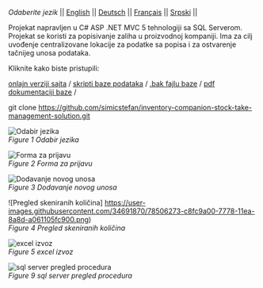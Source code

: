 *Odaberite jezik* ||
[English]( https://github.com/simicstefan/inventory-companion-stock-take-management-solution/blob/master/readme_en.md "english") ||
[Deutsch]( https://github.com/simicstefan/inventory-companion-stock-take-management-solution/blob/master/readme_de.md "deutsch") ||
[Français]( https://github.com/simicstefan/inventory-companion-stock-take-management-solution/blob/master/readme_fr.md "fran‡ais") ||
[Srpski]( https://github.com/simicstefan/inventory-companion-stock-take-management-solution/blob/master/readme_sr.md "srpski") ||

Projekat napravljen u C# ASP .NET MVC 5 tehnologiji sa SQL Serverom. Projekat se koristi za popisivanje zaliha u proizvodnoj kompaniji. Ima za cilj uvođenje centralizovane lokacije za podatke sa popisa i za ostvarenje tačnijeg unosa podataka.

Kliknite kako biste pristupili: 

[onlajn verziji sajta](http://simicstefan10-001-site2.btempurl.com/ "onlajn verzija sajta") /
[skripti baze podataka](https://github.com/simicstefan/inventory-companion-stock-take-management-solution/blob/master/_database-script.rtf "skripta baze podataka") /
[.bak fajlu baze](https://github.com/simicstefan/inventory-companion-stock-take-management-solution/blob/master/Popis.bak?raw=true "[.bak fajl baze podataka") /
[pdf dokumentaciji baze](https://github.com/simicstefan/inventory-companion-stock-take-management-solution/blob/master/InventoryCompanio__documentation.pdf "pdf dokumentacija baze") /

git clone https://github.com/simicstefan/inventory-companion-stock-take-management-solution.git

![Odabir jezika]( https://user-images.githubusercontent.com/34691870/78506270-c7cb6d00-7778-11ea-8645-4e46a125b782.png)  
*Figure 1 Odabir jezika*

![Forma za prijavu]( https://user-images.githubusercontent.com/34691870/78506271-c8640380-7778-11ea-8993-123aaca54499.png)  
*Figure 2 Forma za prijavu*

![Dodavanje novog unosa]( https://user-images.githubusercontent.com/34691870/78506272-c8640380-7778-11ea-98e4-85f1a103dbc7.png)  
*Figure 3 Dodavanje novog unosa*

![Pregled skeniranih količina] https://user-images.githubusercontent.com/34691870/78506273-c8fc9a00-7778-11ea-8a8d-a061105fc900.png)  
*Figure 4 Pregled skeniranih količina*

![excel izvoz]( https://user-images.githubusercontent.com/34691870/78506274-c9953080-7778-11ea-8bf7-4525dfe398ed.png)  
*Figure 5 excel izvoz*

![sql server pregled procedura]( https://user-images.githubusercontent.com/34691870/78506280-cb5ef400-7778-11ea-9e01-b2658521e1af.png)  
*Figure 9 sql server pregled procedura*


